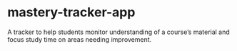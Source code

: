 # mastery-tracker-app
A tracker to help students monitor understanding of a course’s material and focus study time on areas needing improvement.
